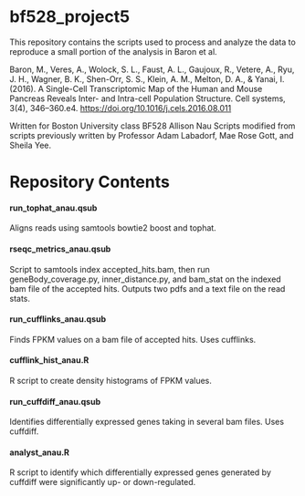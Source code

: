# bf528_project5

This repository contains the scripts used to process and analyze the data to reproduce a small portion of the analysis in Baron et al.

Baron, M., Veres, A., Wolock, S. L., Faust, A. L., Gaujoux, R., Vetere, A., Ryu, J. H., Wagner, B. K., Shen-Orr, S. S., Klein, A. M., Melton, D. A., & Yanai, I. (2016). A Single-Cell Transcriptomic Map of the Human and Mouse Pancreas Reveals Inter- and Intra-cell Population Structure. Cell systems, 3(4), 346–360.e4. https://doi.org/10.1016/j.cels.2016.08.011

Written for Boston University class BF528
Allison Nau
Scripts modified from scripts previously written by Professor Adam Labadorf, Mae Rose Gott, and Sheila Yee.

# Repository Contents

#### run_tophat_anau.qsub ####
Aligns reads using samtools bowtie2 boost and tophat.

#### rseqc_metrics_anau.qsub ####
Script to samtools index accepted_hits.bam, then run geneBody_coverage.py, inner_distance.py, and bam_stat on the indexed bam file of the accepted hits. 
Outputs two pdfs and a text file on the read stats.

#### run_cufflinks_anau.qsub ####
Finds FPKM values on a bam file of accepted hits. Uses cufflinks.

#### cufflink_hist_anau.R ####
R script to create density histograms of FPKM values.

#### run_cuffdiff_anau.qsub ####
Identifies differentially expressed genes taking in several bam files. Uses cuffdiff.

#### analyst_anau.R ####
R script to identify which differentially expressed genes generated by cuffdiff were significantly up- or down-regulated.
